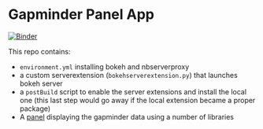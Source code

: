 # Gapminder Panel App

[![Binder](https://mybinder.org/badge.svg)](https://mybinder.org/v2/gh/philippjfr/gapminder/master?urlpath=/proxy/5006/app)

This repo contains:

- `environment.yml` installing bokeh and nbserverproxy
- a custom serverextension (`bokehserverextension.py`) that launches bokeh server
- a `postBuild` script to enable the server extensions and install the local one
  (this last step would go away if the local extension became a proper package)
- A [panel](https://github.com/pyviz/panel) displaying the gapminder data using a number of libraries
